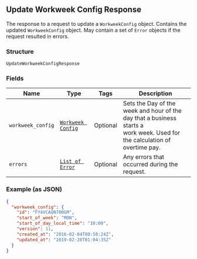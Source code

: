 ## Update Workweek Config Response

The response to a request to update a `WorkweekConfig` object. Contains
the updated `WorkweekConfig` object. May contain a set of `Error` objects if
the request resulted in errors.

### Structure

`UpdateWorkweekConfigResponse`

### Fields

| Name | Type | Tags | Description |
|  --- | --- | --- | --- |
| `workweek_config` | [`Workweek Config`]($m/WorkweekConfig) | Optional | Sets the Day of the week and hour of the day that a business starts a <br>work week. Used for the calculation of overtime pay. |
| `errors` | [`List of Error`](/doc/models/error.md) | Optional | Any errors that occurred during the request. |

### Example (as JSON)

```json
{
  "workweek_config": {
    "id": "FY4VCAQN700GM",
    "start_of_week": "MON",
    "start_of_day_local_time": "10:00",
    "version": 11,
    "created_at": "2016-02-04T00:58:24Z",
    "updated_at": "2019-02-28T01:04:35Z"
  }
}
```

